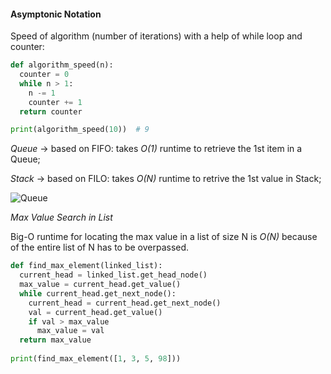 #### Asymptonic Notation

Speed of algorithm (number of iterations) with a help of while loop and counter:

```python
def algorithm_speed(n):
  counter = 0
  while n > 1:
    n -= 1
    counter += 1
  return counter

print(algorithm_speed(10))  # 9
```


_Queue_ -> based on FIFO: takes _O(1)_ runtime to retrieve the 1st item in a Queue;

_Stack_ -> based on FILO: takes _O(N)_ runtime to retrive the 1st value in Stack;


![Queue](https://github.com/user-attachments/assets/8ccc6a32-8abb-482e-bbe8-f01db3ce07df)


_Max Value Search in List_

Big-O runtime for locating the max value in a list of size N is _O(N)_ because of the entire list of N has to be overpassed.

```python
def find_max_element(linked_list):
  current_head = linked_list.get_head_node()
  max_value = current_head.get_value()
  while current_head.get_next_node():
    current_head = current_head.get_next_node()
    val = current_head.get_value()
    if val > max_value
      max_value = val
  return max_value
  
print(find_max_element([1, 3, 5, 98]))
```
